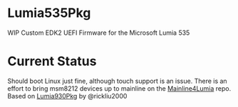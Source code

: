 # Lumia535Pkg
WIP Custom EDK2 UEFI Firmware for the Microsoft Lumia 535

# Current Status
Should boot Linux just fine, although touch support is an issue. There is an effort to bring msm8212 devices up to mainline on the [Mainline4Lumia](https://github.com/mainline4Lumia/linux-next/tree/for-upstream/msm8212) repo.
Based on [Lumia930Pkg](https://github.com/rickliu2000/Lumia930Pkg) by @rickliu2000
